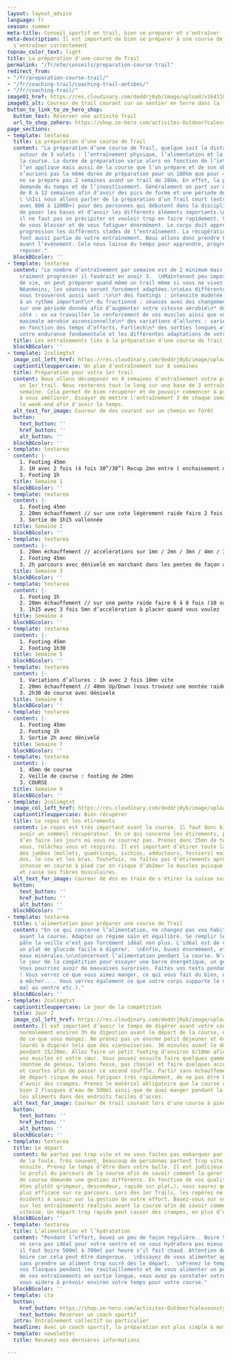 ```yaml
---
layout: layout_advice
language: fr
season: summer
meta-title: Conseil sportif en trail, bien se préparer et s'entraîner
meta-description: Il est important de bien se préparer à une course de trail et de
  s'entraîner correctement
topnav_color_text: light
title: La préparation d'une course de Trail
permalink: "/fr/ete/conseils/preparation-course-trail"
redirect_from:
- "/fr/preparation-course-trail/"
- "/fr/coaching-trail/coaching-trail-antibes/"
- "/fr/coaching-trail/"
image01_href: https://res.cloudinary.com/deddrj0yb/image/upload/v1643107338/website/Conseil%20Equiepement/trail-6497875_1920_jlohqf.jpg
image01_alt: Coureur de trail courant sur un sentier en terre dans la forêt
button_to_link_to_ze_hero_shop:
  button_text: Réserver une activité Trail
  url_to_shop_zehero: https://shop.ze-hero.com/activites-Outdoor?calessonstype=all&catypegenderlistsummer=all&calessonsactivitytype=Trail&start-date=
page_sections:
- template: textarea
  title: La préparation d’une course de Trail
  content: "La préparation d’une course de Trail, quelque soit la distance, s’articule
    autour de 3 volets : l’entraînement physique, l’alimentation et la gestion de
    la course. La durée de préparation varie alors en fonction de l’intensité que
    l’on applique mais aussi de la course que l’on prépare et de son objectif. Nous
    n’aurions pas la même durée de préparation pour un 180km que pour 40km. Mais on
    ne se prépare pas 2 semaines avant un trail de 20km. En effet, la préparation
    demande du temps et de l’investissement. Généralement on part sur des préparations
    de 8 à 12 semaines afin d’avoir des pics de forme et une période de récupération.
    \ \nIci nous allons parler de la préparation d’un Trail court (entre 15 et 25km
    avec 800 à 1200D+) pour des personnes qui débutent dans la discipline. Cela afin
    de poser les bases et d’avoir les différents éléments importants.\n\nTout d’abord,
    il ne faut pas se précipiter et vouloir trop en faire rapidement. Vous risquez
    de vous blesser et de vous fatiguer énormément. Le corps doit apprendre par la
    progression les différents stades de l’entraînement. La récupération et le repos
    font aussi partie de votre entraînement. Nous allons donc prendre 8 semaines d’entraînements
    avant l’événement. Cela nous laisse du temps pour apprendre, progresser et se
    reposer."
  blockBGcolor: ''
- template: textarea
  content: "Le nombre d’entraînement par semaine est de 2 minimum mais si l’on veut
    vraiment progresser il faudrait en avoir 3.  \nMaintenant peu importe votre lieu
    de vie, on peut préparer quand même un trail même si vous ne vivez pas en montagne.
    Néanmoins, les séances seront forcément adaptées.\n\nLes différentes séances que
    nous trouveront aussi sont :\n\n* des footings : intensité modérée, ne pas courir
    à un rythme important\n* du fractionné : séances avec des changements d’allures
    sur une période donnée afin d’augmenter votre vitesse aérobie\n* des séances de
    côte : on va travailler le renforcement de vos muscles ainsi que votre vitesse
    maximale aérobie ascensionnelle\n* des variations d’allures : varier les allures
    en fonction des temps d’efforts, Fartleck\n* des sorties longues afin de travailler
    votre endurance fondamentale et les différentes adaptations de votre corps"
  title: Les entraînements liés à la préparation d’une course de Trail
  blockBGcolor: ''
- template: 2colimgtxt
  image_col_left_href: https://res.cloudinary.com/deddrj0yb/image/upload/v1643107336/website/Conseil%20Equiepement/runner-5589149_1920_ettz2o.jpg
  captiontitleuppercase: Un plan d'entraînement sur 8 semaines
  title: Préparation pour votre 1er trail
  content: Nous allons décomposer en 8 semaines d'entraînement votre préparation à
    un 1er trail. Nous resterons tout le long sur une base de 3 entraînements par
    semaine. Cela permet de bien récupérer et de pouvoir commencer à progresser et
    à vous améliorer. Essayer de mettre l'entraînement 3 de chaque semaine plutôt
    le week-end afin d'avoir le temps.
  alt_text_for_image: Coureur de dos courant sur un chemin en forêt
  button:
    text_button: ''
    href_button: ''
    alt_button: ''
  blockBGcolor: ''
- template: textarea
  content: |-
    1. Footing 45mn
    2. 1H avec 2 fois (4 fois 30”/30”) Recup 2mn entre ( enchainement de 30 secondes rapide/ 30 secondes lent)
    3. Footing 1h
  title: Semaine 1
  blockBGcolor: ''
- template: textarea
  content: |-
    1. Footing 45mn
    2. 20mn échauffement // sur une cote légèrement raide faire 2 fois (5 fois 30 secondes de montée rapide // Récupérer en redescendant au point de départ) Récupe 2mn entre // puis 15mn de footing cool après
    3. Sortie de 1h15 vallonnée
  title: Semaine 2
  blockBGcolor: ''
- template: textarea
  content: |-
    1. 20mn échauffement // accélérations sur 1mn / 2mn / 3mn / 4mn / 3mn / 2mn / 1mn avec comme récupération 1mn / 1mn / 2mn / 2mn / 1 mn // Retour 15mn cool. Le but est de varier vos allures sur les minutes d’efforts. L’accélération sur les 4mn est moins importante que sur celle de 2mn
    2. Footing 45mn
    3. 2h parcours avec dénivelé en marchant dans les pentes de façon actif
  title: Semaine 3
  blockBGcolor: ''
- template: textarea
  content: |-
    1. Footing 1h
    2. 20mn échauffement // sur une pente raide faire 6 à 8 fois (10 squat au début / 30seconde en montée / 10 squat au sommet / descente rapide en bas/ Récup 40sec en bas)
    3. 1h15 avec 3 fois 5mn d’accélération à placer quand vous voulez
  title: Semaine 4
  blockBGcolor: ''
- template: textarea
  content: |-
    1. Footing 45mn
    2. Footing 1h30
  title: Semaine 5
  blockBGcolor: ''
- template: textarea
  content: |-
    1. Variations d’allures : 1h avec 2 fois 10mn vite
    2. 20mn échauffement // 40mn Up/Down (vous trouvez une montée raide de 100 D+, vous montez et descendez sans arrêt pendant 40mn) en alternant 1 montée en marche rapide et 1 montée en courant plus vite // 15mn retour
    3. 2h30 de course avec dénivelé
  title: Semaine 6
  blockBGcolor: ''
- template: textarea
  content: |-
    1. Footing 45mn
    2. Footing 1h
    3. Sortie 2h avec dénivelé
  title: Semaine 7
  blockBGcolor: ''
- template: textarea
  content: |-
    1. 45mn de course
    2. Veille de course : footing de 20mn
    3. COURSE
  title: Semaine 8
  blockBGcolor: ''
- template: 2colimgtxt
  image_col_left_href: https://res.cloudinary.com/deddrj0yb/image/upload/v1643107336/website/Conseil%20Equiepement/pexels-pixabay-221210_s94tzt.jpg
  captiontitleuppercase: Bien récupérer
  title: Le repos et les étirements
  content: Le repos est très important avant la course. Il faut donc bien dormir et
    avoir un sommeil récupérateur. En ce qui concerne les étirements, prenez le temps
    d’en faire les jours où vous ne courrez pas. Prenez donc 15mn de temps, et étirez
    vous, relâchez vous et respirez. Il est important d’étirer toute la chaîne musculaire
    des jambes (mollets, quadriceps, ischios, adducteurs, fessiers) mais aussi le
    dos, le cou et les bras. Toutefois, ne faîtes pas d’étirements après une séance
    intense en course à pied car on risque d’abîmer le muscles puisque l’on a tiré
    et cassé ses fibres musculaires.
  alt_text_for_image: Coureur de dos en train de s'étirer la cuisse sur un pont
  button:
    text_button: ''
    href_button: ''
    alt_button: ''
  blockBGcolor: ''
- template: textarea
  title: L’alimentation pour préparer une course de Trail
  content: "En ce qui concerne l’alimentation, ne changez pas vos habitudes 1 semaine
    avant la course. Adaptez un régime sain et équilibré. Se remplir le ventre de
    pâte la veille n’est pas forcément idéal non plus. L'idéal est de consommer seulement
    un plat de glucide facile à digérer.  \nEnfin, buvez énormément, et variez les
    eaux minérales.\n\nConcernant l’alimentation pendant la course. N’attendez pas
    le jour de la compétition pour essayer une barre énergétique, un gel ou une boisson.
    Vous pourriez avoir de mauvaises surprises. Faites vos tests pendant vos entraînements
    ! Vous verrez ce que vous aimez manger, ce qui vous fait du bien, que vous arrivez
    à mâcher.... Vous verrez également ce que votre corps supporte le mieux (pas de
    mal au ventre etc.)."
  blockBGcolor: ''
- template: 2colimgtxt
  captiontitleuppercase: Le jour de la compétition
  title: Jour J
  image_col_left_href: https://res.cloudinary.com/deddrj0yb/image/upload/v1643109225/website/summer/1_uga5co.png
  content: Il est important d’avoir le temps de digérer avant votre course. On recommande
    normalement environ 3h de digestion avant le départ de la course, en fonction
    de ce que vous mangez. Ne prenez pas un énorme petit déjeuner et évitez les aliments
    lourds à digérer tels que des viennoiseries. 30 minutes avant le départ, échauffez-vous
    pendant 15/20mn. Allez faire un petit footing d’environ 8/10mn afin d’échauffer
    vos muscles et votre cœur. Vous pouvez ensuite faire quelques gammes athlétiques
    (montée de genoux, talons fesse, pas chassé) et faire quelques accélérations rapides
    et courtes afin de passer ce second souffle. Partir sans échauffement sur la ligne
    de départ risque de vous fatiguer très rapidement, de ne pas être bien et potentiellement
    d’avoir des crampes. Prenez le matériel obligatoire que la course demande et ayez
    bien 2 flasques d’eau de 500ml ainsi que de quoi manger pendant la course. Mettez
    les aliments dans des endroits faciles d'accès.
  alt_text_for_image: Coureur de trail courant lors d'une course à pied dans une descente
  button:
    text_button: ''
    href_button: ''
    alt_button: ''
  blockBGcolor: ''
- template: textarea
  title: Le départ
  content: Ne partez pas trop vite et ne vous faites pas embarquer par l’effet aspirateur
    de la foule. Très souvent, beaucoup de personnes partent trop vite, et le payent
    ensuite. Prenez le temps d’être dans votre bulle. Il est judicieux que vous connaissiez
    le profil du parcours de la course afin de savoir comment la gérer. Chaque profil
    de course demande une gestion différente. En fonction de vos qualités (si vous
    êtes plutôt grimpeur, descendeur, rapide sur plat…), vous saurez quand être le
    plus efficace sur ce parcours. Lors des 1er Trails, les repères ne sont pas toujours
    évidents à savoir sur la gestion de notre effort. Basez-vous sur vos sensations,
    sur les entraînements réalisés avant la course afin de savoir comment gérer votre
    vitesse. Un départ trop rapide peut causer des crampes, en plus d’une déshydratation.
  blockBGcolor: ''
- template: textarea
  title: L’alimentation et l’hydratation
  content: "Pendant l’effort, buvez un peu de façon régulière.. Boire 500ml d’un coup
    ne sera pas idéal pour votre ventre et ne vous hydratera pas mieux non plus. Idéalement
    il faut boire 500ml à 700ml par heure s’il fait chaud. Attention de ne pas trop
    boire car cela peut être dangereux.  \nEssayez de vous alimenter après 30mn d’effort,
    sans prendre un aliment trop sucré dès le départ.  \nPrenez le temps de remplir
    vos flasques pendant les ravitaillements et de vous alimenter un peu.\n\nLors
    de vos entraînements en sortie longue, vous avez pu constater votre vitesse. Cela
    vous aidera à prévoir environ votre temps pour votre course."
  blockBGcolor: ''
- template: cta
  button:
    href_button: https://shop.ze-hero.com/activites-Outdoor?calessonstype=all&catypegenderlistsummer=all&calessonsactivitytype=Trail&start-date=
    text_button: Réserver un coach sportif
  intro: Entraînement collectif ou particulier
  headline: Avec un coach sportif, la préparation est plus simple & motivante
- template: newsletter
  title: Recevez nos dernières informations

---
```

